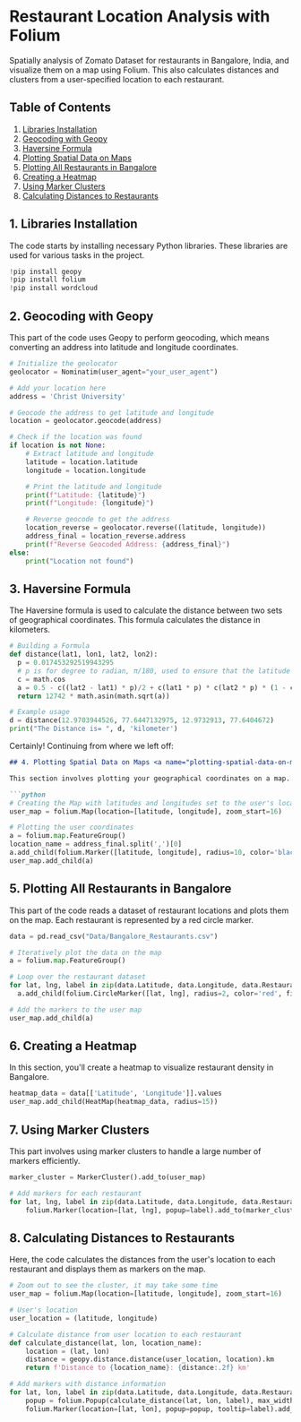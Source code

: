 # Restaurant Location Analysis with Folium

Spatially analysis of Zomato Dataset for restaurants in Bangalore, India, and visualize them on a map using Folium.
This also calculates distances and clusters from a user-specified location to each restaurant.

## Table of Contents

1. [Libraries Installation](#libraries-installation)
2. [Geocoding with Geopy](#geocoding-with-geopy)
3. [Haversine Formula](#haversine-formula)
4. [Plotting Spatial Data on Maps](#plotting-spatial-data-on-maps)
5. [Plotting All Restaurants in Bangalore](#plotting-all-restaurants-in-bangalore)
6. [Creating a Heatmap](#creating-a-heatmap)
7. [Using Marker Clusters](#using-marker-clusters)
8. [Calculating Distances to Restaurants](#calculating-distances-to-restaurants)

## 1. Libraries Installation <a name="libraries-installation"></a>

The code starts by installing necessary Python libraries. These libraries are used for various tasks in the project.

```python
!pip install geopy
!pip install folium
!pip install wordcloud
```

## 2. Geocoding with Geopy <a name="geocoding-with-geopy"></a>

This part of the code uses Geopy to perform geocoding, which means converting an address into latitude and longitude coordinates.

```python
# Initialize the geolocator
geolocator = Nominatim(user_agent="your_user_agent")

# Add your location here
address = 'Christ University'  

# Geocode the address to get latitude and longitude
location = geolocator.geocode(address)

# Check if the location was found
if location is not None:
    # Extract latitude and longitude
    latitude = location.latitude
    longitude = location.longitude

    # Print the latitude and longitude
    print(f"Latitude: {latitude}")
    print(f"Longitude: {longitude}")

    # Reverse geocode to get the address
    location_reverse = geolocator.reverse((latitude, longitude))
    address_final = location_reverse.address
    print(f"Reverse Geocoded Address: {address_final}")
else:
    print("Location not found")
```

## 3. Haversine Formula <a name="haversine-formula"></a>

The Haversine formula is used to calculate the distance between two sets of geographical coordinates. This formula calculates the distance in kilometers.

```python
# Building a Formula
def distance(lat1, lon1, lat2, lon2):
  p = 0.017453292519943295 
  # p is for degree to radian, π/180, used to ensure that the latitude and longitude values are correctly expressed in radians
  c = math.cos
  a = 0.5 - c((lat2 - lat1) * p)/2 + c(lat1 * p) * c(lat2 * p) * (1 - c((lon2 - lon1) * p))/2
  return 12742 * math.asin(math.sqrt(a))

# Example usage
d = distance(12.9703944526, 77.6447132975, 12.9732913, 77.6404672)
print("The Distance is= ", d, 'kilometer')
```

Certainly! Continuing from where we left off:

```markdown
## 4. Plotting Spatial Data on Maps <a name="plotting-spatial-data-on-maps"></a>

This section involves plotting your geographical coordinates on a map. The user's coordinates are plotted on the map.

```python
# Creating the Map with latitudes and longitudes set to the user's location
user_map = folium.Map(location=[latitude, longitude], zoom_start=16)

# Plotting the user coordinates
a = folium.map.FeatureGroup()
location_name = address_final.split(',')[0]
a.add_child(folium.Marker([latitude, longitude], radius=10, color='black', fill_color='black', popup=location_name))
user_map.add_child(a)
```

## 5. Plotting All Restaurants in Bangalore <a name="plotting-all-restaurants-in-bangalore"></a>

This part of the code reads a dataset of restaurant locations and plots them on the map. Each restaurant is represented by a red circle marker.

```python
data = pd.read_csv("Data/Bangalore_Restaurants.csv")

# Iteratively plot the data on the map
a = folium.map.FeatureGroup()

# Loop over the restaurant dataset
for lat, lng, label in zip(data.Latitude, data.Longitude, data.Restaurant_Name):
  a.add_child(folium.CircleMarker([lat, lng], radius=2, color='red', fill=True, fill_color='black', popup=label))

# Add the markers to the user map
user_map.add_child(a)
```

## 6. Creating a Heatmap <a name="creating-a-heatmap"></a>

In this section, you'll create a heatmap to visualize restaurant density in Bangalore.

```python
heatmap_data = data[['Latitude', 'Longitude']].values
user_map.add_child(HeatMap(heatmap_data, radius=15))
```

## 7. Using Marker Clusters <a name="using-marker-clusters"></a>

This part involves using marker clusters to handle a large number of markers efficiently.

```python
marker_cluster = MarkerCluster().add_to(user_map)

# Add markers for each restaurant
for lat, lng, label in zip(data.Latitude, data.Longitude, data.Restaurant_Name):
    folium.Marker(location=[lat, lng], popup=label).add_to(marker_cluster)   
```

## 8. Calculating Distances to Restaurants <a name="calculating-distances-to-restaurants"></a>

Here, the code calculates the distances from the user's location to each restaurant and displays them as markers on the map.

```python
# Zoom out to see the cluster, it may take some time
user_map = folium.Map(location=[latitude, longitude], zoom_start=16)

# User's location
user_location = (latitude, longitude)

# Calculate distance from user location to each restaurant
def calculate_distance(lat, lon, location_name):
    location = (lat, lon)
    distance = geopy.distance.distance(user_location, location).km
    return f'Distance to {location_name}: {distance:.2f} km'

# Add markers with distance information
for lat, lon, label in zip(data.Latitude, data.Longitude, data.Restaurant_Name):
    popup = folium.Popup(calculate_distance(lat, lon, label), max_width=200)
    folium.Marker(location=[lat, lon], popup=popup, tooltip=label).add_to(user_map)
```
